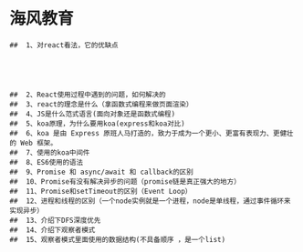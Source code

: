 # 海风教育
	##  1、对react看法，它的优缺点
       




	##  2、React使用过程中遇到的问题，如何解决的
	##  3、react的理念是什么（拿函数式编程来做页面渲染）
	##  4、JS是什么范式语言(面向对象还是函数式编程)
	##  5、koa原理，为什么要用koa(express和koa对比) 
    ##  6、koa 是由 Express 原班人马打造的，致力于成为一个更小、更富有表现力、更健壮的 Web 框架。
	##  7、使用的koa中间件
	##  8、ES6使用的语法
	##  9、Promise 和 async/await 和 callback的区别
	##  10、Promise有没有解决异步的问题（promise链是真正强大的地方）
	##  11、Promise和setTimeout的区别（Event Loop）
	##  12、进程和线程的区别（一个node实例就是一个进程，node是单线程，通过事件循环来实现异步）
	##  13、介绍下DFS深度优先
	##  14、介绍下观察者模式
	##  15、观察者模式里面使用的数据结构(不具备顺序 ，是一个list)

